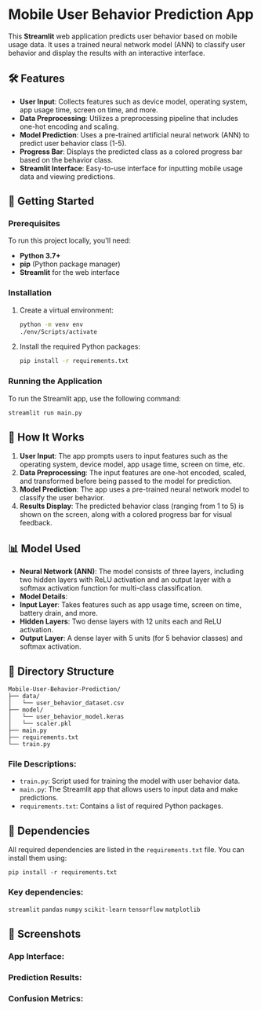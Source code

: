 # Mobile User Behavior Prediction App

This **Streamlit** web application predicts user behavior based on mobile usage data. It uses a trained neural network model (ANN) to classify user behavior and display the results with an interactive interface.

## 🛠 Features

- **User Input**: Collects features such as device model, operating system, app usage time, screen on time, and more.
- **Data Preprocessing**: Utilizes a preprocessing pipeline that includes one-hot encoding and scaling.
- **Model Prediction**: Uses a pre-trained artificial neural network (ANN) to predict user behavior class (1-5).
- **Progress Bar**: Displays the predicted class as a colored progress bar based on the behavior class.
- **Streamlit Interface**: Easy-to-use interface for inputting mobile usage data and viewing predictions.

## 🚀 Getting Started

### Prerequisites

To run this project locally, you'll need:

- **Python 3.7+**
- **pip** (Python package manager)
- **Streamlit** for the web interface

### Installation

1. Create a virtual environment:
    ```bash
    python -m venv env
    ./env/Scripts/activate
    ```

2. Install the required Python packages:
    ```bash
    pip install -r requirements.txt
    ```

### Running the Application

To run the Streamlit app, use the following command:

```bash
streamlit run main.py
```

## 🔧 How It Works

1. **User Input**: The app prompts users to input features such as the operating system, device model, app usage time, screen on time, etc.
2. **Data Preprocessing**: The input features are one-hot encoded, scaled, and transformed before being passed to the model for prediction.
3. **Model Prediction**: The app uses a pre-trained neural network model to classify the user behavior.
4. **Results Display**: The predicted behavior class (ranging from 1 to 5) is shown on the screen, along with a colored progress bar for visual feedback.

## 📊 Model Used

- **Neural Network (ANN)**: The model consists of three layers, including two hidden layers with ReLU activation and an output layer with a softmax activation function for multi-class classification.
- **Model Details**:
- **Input Layer**: Takes features such as app usage time, screen on time, battery drain, and more.
- **Hidden Layers**: Two dense layers with 12 units each and ReLU activation.
- **Output Layer**: A dense layer with 5 units (for 5 behavior classes) and softmax activation.


## 📂 Directory Structure
```
Mobile-User-Behavior-Prediction/
├── data/
│   └── user_behavior_dataset.csv
├── model/
│   └── user_behavior_model.keras
│   └── scaler.pkl
├── main.py
├── requirements.txt
└── train.py
```

### File Descriptions:

- `train.py`: Script used for training the model with user behavior data.
- `main.py`: The Streamlit app that allows users to input data and make predictions.
- `requirements.txt`: Contains a list of required Python packages.

## 🔧 Dependencies

All required dependencies are listed in the `requirements.txt` file. You can install them using:
```
pip install -r requirements.txt
```

### Key dependencies:

`streamlit`
`pandas`
`numpy`
`scikit-learn`
`tensorflow`
`matplotlib`

## 📸 Screenshots

### App Interface:


### Prediction Results:

### Confusion Metrics:

